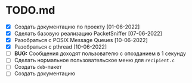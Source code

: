# TODO.md

- [X] Создать документацию по проекту                                               [01-06-2022]
- [X] Сделать базовую реализацию PacketSniffer                                      [07-06-2022]
- [X] Разобраться с POSIX Message Queues                                            [10-06-2022]
- [X] Разобраться c pthread                                                         [10-06-2022]
- [ ] __BUG:__ Сообщения доходят пользователю с опозданием в 1 секунду
- [ ] Сделать нормальное пользовательское меню для `recipient.c`
- [ ] Создать `deb`-пакет
- [ ] Создать документацию
